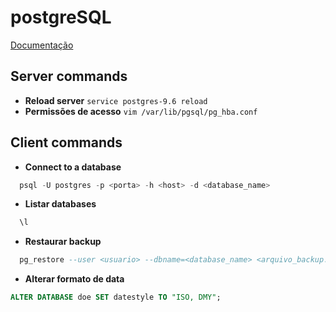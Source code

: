 # postgreSQL
 
[Documentação](https://www.postgresql.org/docs/)

## Server commands
* **Reload server**
```service postgres-9.6 reload```
* **Permissões de acesso**
```vim /var/lib/pgsql/pg_hba.conf```



## Client commands

* **Connect to a database**
```sql
  psql -U postgres -p <porta> -h <host> -d <database_name>
```

* **Listar databases**
```sql
  \l
```

* **Restaurar backup**
```sql
  pg_restore --user <usuario> --dbname=<database_name> <arquivo_backup.dmp>
```

* **Alterar formato de data**
```sql
ALTER DATABASE doe SET datestyle TO "ISO, DMY";
```
